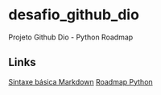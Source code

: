 # desafio_github_dio
Projeto Github Dio - Python Roadmap

## Links
[Sintaxe básica Markdown](https://www.markdownguide.org/basic-syntax)
[Roadmap Python](https://medium.com/analytics-vidhya/python-roadmap-to-follow-in-2021-1f49715468ca)
